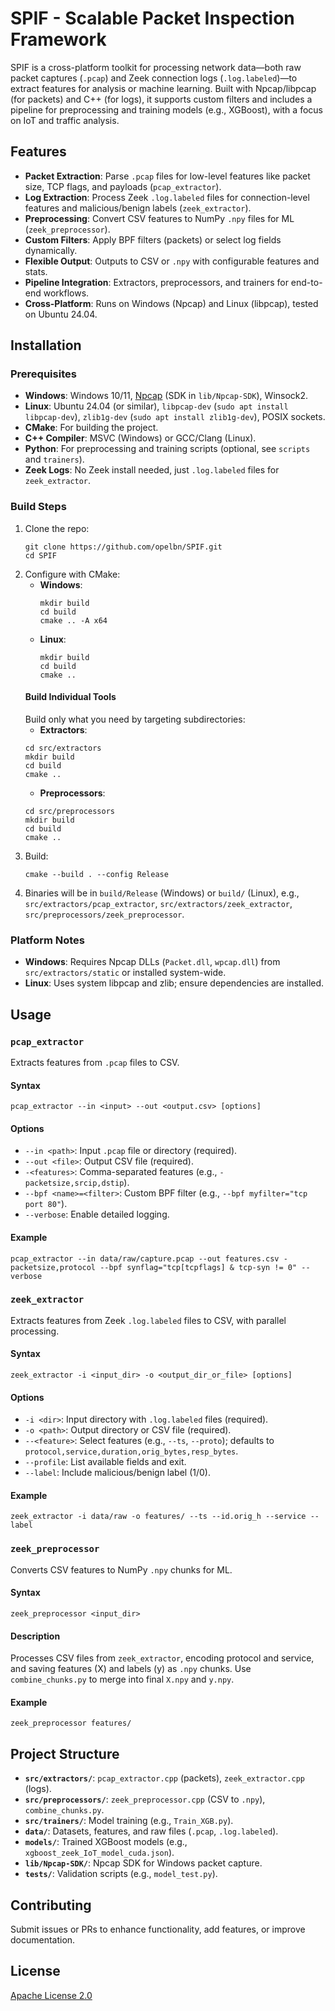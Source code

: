# SPIF - Scalable Packet Inspection Framework

SPIF is a cross-platform toolkit for processing network data—both raw packet captures (`.pcap`) and Zeek connection logs (`.log.labeled`)—to extract features for analysis or machine learning. Built with Npcap/libpcap (for packets) and C++ (for logs), it supports custom filters and includes a pipeline for preprocessing and training models (e.g., XGBoost), with a focus on IoT and traffic analysis.

## Features
* **Packet Extraction**: Parse `.pcap` files for low-level features like packet size, TCP flags, and payloads (`pcap_extractor`).
* **Log Extraction**: Process Zeek `.log.labeled` files for connection-level features and malicious/benign labels (`zeek_extractor`).
* **Preprocessing**: Convert CSV features to NumPy `.npy` files for ML (`zeek_preprocessor`).
* **Custom Filters**: Apply BPF filters (packets) or select log fields dynamically.
* **Flexible Output**: Outputs to CSV or `.npy` with configurable features and stats.
* **Pipeline Integration**: Extractors, preprocessors, and trainers for end-to-end workflows.
* **Cross-Platform**: Runs on Windows (Npcap) and Linux (libpcap), tested on Ubuntu 24.04.

## Installation

### Prerequisites
* **Windows**: Windows 10/11, [Npcap](https://npcap.com/#download) (SDK in `lib/Npcap-SDK`), Winsock2.
* **Linux**: Ubuntu 24.04 (or similar), `libpcap-dev` (`sudo apt install libpcap-dev`), `zlib1g-dev` (`sudo apt install zlib1g-dev`), POSIX sockets.
* **CMake**: For building the project.
* **C++ Compiler**: MSVC (Windows) or GCC/Clang (Linux).
* **Python**: For preprocessing and training scripts (optional, see `scripts` and `trainers`).
* **Zeek Logs**: No Zeek install needed, just `.log.labeled` files for `zeek_extractor`.

### Build Steps
1. Clone the repo:
   ```
   git clone https://github.com/opelbn/SPIF.git
   cd SPIF
   ```
2. Configure with CMake:
   * **Windows**:
     ```
     mkdir build
     cd build
     cmake .. -A x64
     ```
   * **Linux**:
     ```
     mkdir build
     cd build
     cmake ..
     ```
   #### Build Individual Tools
   Build only what you need by targeting subdirectories:
   * **Extractors**:
   ```
   cd src/extractors
   mkdir build
   cd build
   cmake ..
   ```
   * **Preprocessors**:
   ```
   cd src/preprocessors
   mkdir build
   cd build
   cmake .. 
   ```
3. Build:
   ```
   cmake --build . --config Release
   ```
4. Binaries will be in `build/Release` (Windows) or `build/` (Linux), e.g., `src/extractors/pcap_extractor`, `src/extractors/zeek_extractor`, `src/preprocessors/zeek_preprocessor`.

### Platform Notes
* **Windows**: Requires Npcap DLLs (`Packet.dll`, `wpcap.dll`) from `src/extractors/static` or installed system-wide.
* **Linux**: Uses system libpcap and zlib; ensure dependencies are installed.

## Usage

### `pcap_extractor`
Extracts features from `.pcap` files to CSV.

#### Syntax
```
pcap_extractor --in <input> --out <output.csv> [options]
```

#### Options
* `--in <path>`: Input `.pcap` file or directory (required).
* `--out <file>`: Output CSV file (required).
* `-<features>`: Comma-separated features (e.g., `-packetsize,srcip,dstip`).
* `--bpf <name>=<filter>`: Custom BPF filter (e.g., `--bpf myfilter="tcp port 80"`).
* `--verbose`: Enable detailed logging.

#### Example
```
pcap_extractor --in data/raw/capture.pcap --out features.csv -packetsize,protocol --bpf synflag="tcp[tcpflags] & tcp-syn != 0" --verbose
```

### `zeek_extractor`
Extracts features from Zeek `.log.labeled` files to CSV, with parallel processing.

#### Syntax
```
zeek_extractor -i <input_dir> -o <output_dir_or_file> [options]
```

#### Options
* `-i <dir>`: Input directory with `.log.labeled` files (required).
* `-o <path>`: Output directory or CSV file (required).
* `--<feature>`: Select features (e.g., `--ts`, `--proto`); defaults to `protocol,service,duration,orig_bytes,resp_bytes`.
* `--profile`: List available fields and exit.
* `--label`: Include malicious/benign label (1/0).

#### Example
```
zeek_extractor -i data/raw -o features/ --ts --id.orig_h --service --label
```

### `zeek_preprocessor`
Converts CSV features to NumPy `.npy` chunks for ML.

#### Syntax
```
zeek_preprocessor <input_dir>
```

#### Description
Processes CSV files from `zeek_extractor`, encoding protocol and service, and saving features (X) and labels (y) as `.npy` chunks. Use `combine_chunks.py` to merge into final `X.npy` and `y.npy`.

#### Example
```
zeek_preprocessor features/
```

## Project Structure
* **`src/extractors/`**: `pcap_extractor.cpp` (packets), `zeek_extractor.cpp` (logs).
* **`src/preprocessors/`**: `zeek_preprocessor.cpp` (CSV to `.npy`), `combine_chunks.py`.
* **`src/trainers/`**: Model training (e.g., `Train_XGB.py`).
* **`data/`**: Datasets, features, and raw files (`.pcap`, `.log.labeled`).
* **`models/`**: Trained XGBoost models (e.g., `xgboost_zeek_IoT_model_cuda.json`).
* **`lib/Npcap-SDK/`**: Npcap SDK for Windows packet capture.
* **`tests/`**: Validation scripts (e.g., `model_test.py`).

## Contributing
Submit issues or PRs to enhance functionality, add features, or improve documentation.

## License
[Apache License 2.0](LICENSE)